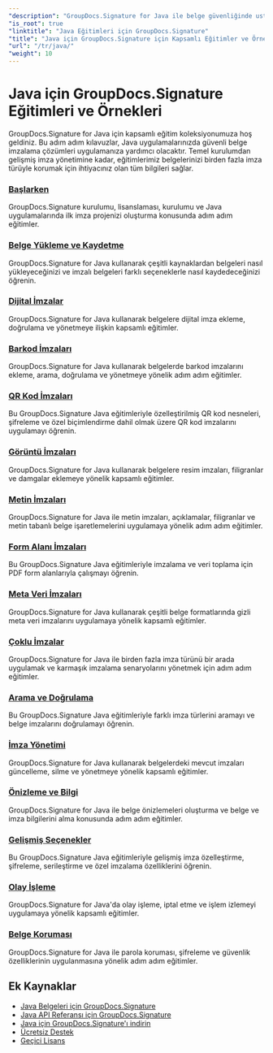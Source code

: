 ```yaml
---
"description": "GroupDocs.Signature for Java ile belge güvenliğinde ustalaşın - Java uygulamalarında belgeleri imzalama, doğrulama, güncelleme, silme, meta verileri çıkarma ve belgeleri verimli bir şekilde yönetme konusunda kapsamlı eğitimler."
"is_root": true
"linktitle": "Java Eğitimleri için GroupDocs.Signature"
"title": "Java için GroupDocs.Signature için Kapsamlı Eğitimler ve Örnekler"
"url": "/tr/java/"
"weight": 10
---
```


# Java için GroupDocs.Signature Eğitimleri ve Örnekleri

GroupDocs.Signature for Java için kapsamlı eğitim koleksiyonumuza hoş geldiniz. Bu adım adım kılavuzlar, Java uygulamalarınızda güvenli belge imzalama çözümleri uygulamanıza yardımcı olacaktır. Temel kurulumdan gelişmiş imza yönetimine kadar, eğitimlerimiz belgelerinizi birden fazla imza türüyle korumak için ihtiyacınız olan tüm bilgileri sağlar.

### [Başlarken](./getting-started/)
GroupDocs.Signature kurulumu, lisanslaması, kurulumu ve Java uygulamalarında ilk imza projenizi oluşturma konusunda adım adım eğitimler.

### [Belge Yükleme ve Kaydetme](./document-loading-saving/)
GroupDocs.Signature for Java kullanarak çeşitli kaynaklardan belgeleri nasıl yükleyeceğinizi ve imzalı belgeleri farklı seçeneklerle nasıl kaydedeceğinizi öğrenin.

### [Dijital İmzalar](./digital-signatures/)
GroupDocs.Signature for Java kullanarak belgelere dijital imza ekleme, doğrulama ve yönetmeye ilişkin kapsamlı eğitimler.

### [Barkod İmzaları](./barcode-signatures/)
GroupDocs.Signature for Java kullanarak belgelerde barkod imzalarını ekleme, arama, doğrulama ve yönetmeye yönelik adım adım eğitimler.

### [QR Kod İmzaları](./qr-code-signatures/)
Bu GroupDocs.Signature Java eğitimleriyle özelleştirilmiş QR kod nesneleri, şifreleme ve özel biçimlendirme dahil olmak üzere QR kod imzalarını uygulamayı öğrenin.

### [Görüntü İmzaları](./image-signatures/)
GroupDocs.Signature for Java kullanarak belgelere resim imzaları, filigranlar ve damgalar eklemeye yönelik kapsamlı eğitimler.

### [Metin İmzaları](./text-signatures/)
GroupDocs.Signature for Java ile metin imzaları, açıklamalar, filigranlar ve metin tabanlı belge işaretlemelerini uygulamaya yönelik adım adım eğitimler.

### [Form Alanı İmzaları](./form-field-signatures/)
Bu GroupDocs.Signature Java eğitimleriyle imzalama ve veri toplama için PDF form alanlarıyla çalışmayı öğrenin.

### [Meta Veri İmzaları](./metadata-signatures/)
GroupDocs.Signature for Java kullanarak çeşitli belge formatlarında gizli meta veri imzalarını uygulamaya yönelik kapsamlı eğitimler.

### [Çoklu İmzalar](./multiple-signatures/)
GroupDocs.Signature for Java ile birden fazla imza türünü bir arada uygulamak ve karmaşık imzalama senaryolarını yönetmek için adım adım eğitimler.

### [Arama ve Doğrulama](./search-verification/)
Bu GroupDocs.Signature Java eğitimleriyle farklı imza türlerini aramayı ve belge imzalarını doğrulamayı öğrenin.

### [İmza Yönetimi](./signature-management/)
GroupDocs.Signature for Java kullanarak belgelerdeki mevcut imzaları güncelleme, silme ve yönetmeye yönelik kapsamlı eğitimler.

### [Önizleme ve Bilgi](./preview-info/)
GroupDocs.Signature for Java ile belge önizlemeleri oluşturma ve belge ve imza bilgilerini alma konusunda adım adım eğitimler.

### [Gelişmiş Seçenekler](./advanced-options/)
Bu GroupDocs.Signature Java eğitimleriyle gelişmiş imza özelleştirme, şifreleme, serileştirme ve özel imzalama özelliklerini öğrenin.

### [Olay İşleme](./event-handling/)
GroupDocs.Signature for Java'da olay işleme, iptal etme ve işlem izlemeyi uygulamaya yönelik kapsamlı eğitimler.

### [Belge Koruması](./document-protection/)
GroupDocs.Signature for Java ile parola koruması, şifreleme ve güvenlik özelliklerinin uygulanmasına yönelik adım adım eğitimler.

## Ek Kaynaklar

- [Java Belgeleri için GroupDocs.Signature](https://docs.groupdocs.com./)
- [Java API Referansı için GroupDocs.Signature](https://reference.groupdocs.com./)
- [Java için GroupDocs.Signature'ı indirin](https://releases.groupdocs.com./)
- [Ücretsiz Destek](https://forum.groupdocs.com/)
- [Geçici Lisans](https://purchase.groupdocs.com/temporary-license/)